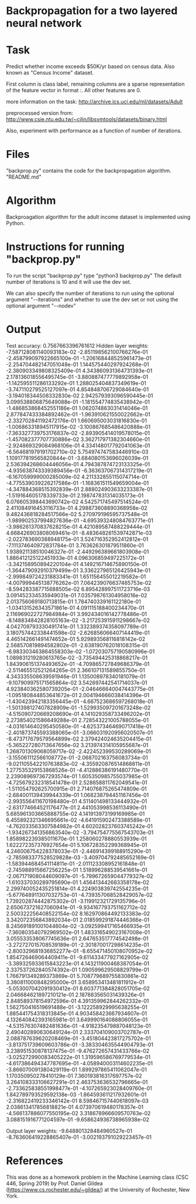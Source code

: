 # Backpropagation for a two layered neural network

# Task

Predict whether income exceeds $50K/yr based on census data. Also known as "Census Income" dataset.

First column is class label, remaining columns are a sparse representation of the feature vector in format :. All other features are 0.

more information on the task: http://archive.ics.uci.edu/ml/datasets/Adult

preprocessed version from: http://www.csie.ntu.edu.tw/~cjlin/libsvmtools/datasets/binary.html

Also, experiment with performance as a function of number of iterations.

# Files

"backprop.py" contains the code for the backpropagation algorithm. "README.md"

# Algorithm

Backproagation algorithm for the adult income dataset is implemented using Python.

# Instructions for running "backprop.py"

To run the script "backprop.py" type "python3 backprop.py" The default number of iterations is 10 and it will use the dev set.

We can also specify the number of iterations to run using the optional argument "--iterations" and whether to use the dev set or not using the optional argument "--nodev"

# Output

Test accuracy: 0.7567663396761612
Hidden layer weights: -7.587128081140093183e-02 -2.851198562100766276e-01 -2.458799097922665100e-01 -1.206168448525961473e-01 -2.254704482147051048e-01 1.144575440297924268e-01 -2.380903349808325409e-01 4.343860931364731393e-01 2.178136018556495745e-01 -3.880887477779892958e-01 -1.142595511286133292e-01 1.288025404837349619e-01 -3.747110279525127097e-01 4.854848706729084640e-01 -3.194018344508332830e-02 2.942579393096590445e-01 3.099538806875649088e-01 -1.181554774835438942e-01 -1.486853868452551186e-01 1.062074863031414046e-01 2.877847433384892462e-01 -1.963910621550022662e-01 -2.332702841192472176e-01 1.660695003031816830e-01 -1.006863318945117915e-02 -3.100867685486420888e-01 -7.363327739753176837e-02 -2.893905414019578015e-01 -1.457082377707730886e-02 3.362717971382304660e-01 -2.924869329084968106e-01 4.334148017792041063e-01 -6.564681979191702710e-02 5.754974747583446910e-03 1.109177819565820844e-01 -3.684080153696026039e-01 2.536394268604446056e-01 4.794387874723133325e-01 -4.935638743339389456e-01 -6.363637067314317219e-01 -6.167059999000285009e-02 4.211332855115074714e-01 -4.775539039226217586e-01 -1.168361511549659004e-01 -4.347884368515392839e-01 2.888024903633233387e-01 -1.519164605178339733e-01 2.198747831314035173e-01 6.076605398443690742e-02 4.542571745497514524e-01 2.411084916453116733e-01 4.298873608890368958e-02 9.482436818284517566e-02 5.270979196595737548e-01 -1.989902537994827636e-01 -4.695393248084763771e-01 -3.986261370837628215e-01 4.421089587488229444e-01 4.668426903808069461e-01 -8.483648261539742871e-03 -2.022783690388948175e-01 3.524716352952412812e-01 -7.111374640972831784e-01 3.763626301879511860e-01 1.938921138510046327e-01 -2.449296389661803908e-01 1.886412125122451933e-01 4.096306859497225172e-01 -3.342158950894220104e-01 4.149216714675890150e-01 -1.364479092910379499e-01 3.336227965126425943e-01 -2.999849724231883341e-01 1.651156455012219582e-01 -4.007999445138776262e-01 7.064239076637465753e-02 -8.594283387715688505e-02 6.895428997511723716e-03 3.091452334535949031e-01 7.035798761304958016e-02 2.013756069180713815e-01 1.784740339161122180e-01 -1.034131526343571861e-01 4.091115188400234470e-01 2.116969022727984984e-01 3.992434016142778486e-01 -8.148834842828105163e-02 -3.217253915911298667e-02 4.042709793330491741e-01 1.332389374358097789e-01 3.180757442338441598e-02 -2.626856066407144419e-01 4.465142661491474652e-01 5.929893568116818142e-02 2.568570819894582802e-01 -2.638190762018108315e-01 -6.983303463864558303e-02 -1.072030757190580996e-01 1.089831219280613765e-02 -3.735494425318868217e-01 1.843906151374493652e-01 -4.709865727849686379e-01 -2.511465512521264265e-01 2.366107131589855750e-01 4.343335508639591946e-01 1.135008978340181079e-01 -9.107909975171565864e-02 3.542697442541714037e-01 4.923840362580739205e-01 -2.046466640047443775e-01 -1.095180844853641672e-01 2.004194666038414396e-01 -1.430423942183356445e-01 -4.667523686597268018e-01 -1.501398127407828909e-01 -1.529935097201673248e-02 -4.515090720669208690e-01 4.141029358733496202e-01 2.273854021586649288e-01 2.728543221005788055e-01 -4.031614640295450580e-01 -4.625373464690717418e-01 -2.401873745593388065e-01 -3.066031920956020507e-01
-8.473717679579564899e-02 2.379424024635204415e-01 -5.365227280713647656e-02 3.213974314105955687e-01 1.268701309068059717e-02 -2.422452399530289069e-01 -3.155061112566108772e-01 -2.068702163756083734e-01 -9.021105542210763883e-02 -4.355920876514868811e-01 1.277535329153868526e-01 -4.412886386191480770e-01 2.239089697367293574e-01 1.605350985755037985e-01 -4.725679232318541478e-01 2.528658811762049541e-01 -1.511054792625700915e-01 2.714076875265474809e-01 -2.684001139439944339e-01 1.068238794451167456e-01 -2.993556411670198480e-01 4.511401498133444932e-01 -2.631774664521176477e-01 2.441053998536113490e-01 5.685961303665888755e-02 4.141913973199169985e-01 6.455892321346695661e-02 -4.641915902473388589e-01 -4.762033563307584982e-01 4.602028237603745242e-01 -1.934267341356863540e-02 -3.794754775567543703e-01 1.858982239385011670e-01 1.258060278880553939e-01 1.622272357376927654e-01 5.106728352299368945e-01 4.246006754228378033e-01 -2.446914399188915290e-01 -2.785983377528529828e-03 -3.409704792485652169e-01 -1.583944684541114811e-01 -2.011123308952161848e-01 -2.745988915667256225e-01 1.518996288539541661e-01 -2.067171908044609097e-01 -5.799672659044779327e-02 -1.610337030289795690e-01 1.456413442683358178e-02 2.299740052435251814e-01 4.224903839742554235e-01 -5.677648911307032753e-01 -4.739357068528429057e-02 1.739202874442875302e-01 -3.119912321729135796e-01 2.650673721627060941e-01 -9.934167793751162712e-02 2.500322256408522154e-02 8.162970864492133383e-02 3.342072356843892034e-01 2.018599291874446366e-01 8.245691891001044604e-02 -3.092599417165466935e-01 -7.360803540792969502e-01 1.483316549023167008e-01 3.055533538067745636e-01 2.647653517774542498e-01 -3.272727015708539189e-01 -2.301870017298614235e-01 -2.800329681936852277e-01 -8.655471450108070952e-02 1.854726469064409411e-01 -9.611433477927162905e-02 -3.389325933615843223e-01 4.143211900468387054e-01 2.337537262840574392e-01 1.090599629508829799e-01 1.766791349289373869e-01 5.708779689755830861e-02 3.380811000848295000e-01 3.658953413481811912e-01 -5.053007042091930412e-01 8.603771384828051705e-02 2.046684621897210121e-01 2.187883565031439326e-01 2.848589378154972596e-01 4.391359962844262332e-01 1.562750416519691488e-01 -3.122258929995638255e-01 1.885441754318313845e-01 4.903458423667934607e-01 4.132640842393165981e-01 3.649990164088806055e-01 -4.531576307482481636e-01 -4.918235479887048123e-01 2.490402890630649124e-01 2.333704109003702787e-01 2.088787639620208469e-01 -3.451804423817275702e-01 -3.813751739609603786e-01 -3.383304635544904793e-01 3.238951530878137475e-01 -9.476272657431433766e-02 -3.025272990083405222e-01 1.319596586769779534e-01 -4.617386494347787695e-01 -4.058940003114602235e-01 -3.866070091380429119e-01 1.899297865411062047e-01 1.170350950278410129e-01 7.360193816317697757e-02 3.264108333106627291e-01 2.463753636532796665e-01 -2.733625838551998477e-01 -4.107265923028409760e-01 1.842789793529592138e-03 -1.864593611217932601e-01 -2.316822419233346142e-01 8.598467157440618097e-03 2.038613417856818821e-01 4.073970619480178357e-01 -4.566137886077550195e-02 3.318678966609570763e-02 3.088151916771204597e-01 -9.658624936738965938e-02

Output layer weights: -9.648801328484960527e-01 -8.763606419228865407e-01 -3.002193791029223457e-01

# References

This was done as a homework problem in the Machine Learning class (CSC 446, Spring 2019) by Prof. Daniel Gildea (https://www.cs.rochester.edu/~gildea/) at the University of Rochester, New York.
